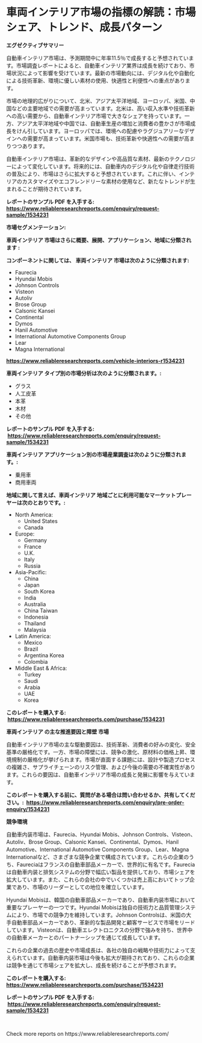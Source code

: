 <p><h1>車両インテリア市場の指標の解読：市場シェア、トレンド、成長パターン</h1></p><p><strong>エグゼクティブサマリー</strong></p>
<p><p>自動車インテリア市場は、予測期間中に年率11.5％で成長すると予想されています。市場調査レポートによると、自動車インテリア業界は成長を続けており、市場状況によって影響を受けています。最新の市場動向には、デジタル化や自動化による技術革新、環境に優しい素材の使用、快適性と利便性への重点があります。</p><p>市場の地理的広がりについて、北米、アジア太平洋地域、ヨーロッパ、米国、中国などの主要地域での需要が高まっています。北米は、高い収入水準や技術革新への高い需要から、自動車インテリア市場で大きなシェアを持っています。一方、アジア太平洋地域や中国では、自動車生産の増加と消費者の豊かさが市場成長をけん引しています。ヨーロッパでは、環境への配慮やラグジュアリーなデザインへの需要が高まっています。米国市場も、技術革新や快適性への需要が高まりつつあります。</p><p>自動車インテリア市場は、革新的なデザインや高品質な素材、最新のテクノロジーによって変化しています。将来的には、自動車内のデジタル化や自律走行技術の普及により、市場はさらに拡大すると予想されています。これに伴い、インテリアのカスタマイズやエコフレンドリーな素材の使用など、新たなトレンドが生まれることが期待されています。</p></p>
<p><strong>レポートのサンプル PDF を入手する: <a href="https://www.reliableresearchreports.com/enquiry/request-sample/1534231">https://www.reliableresearchreports.com/enquiry/request-sample/1534231</a></strong></p>
<p><strong>市場セグメンテーション:</strong></p>
<p><strong> 車両インテリア 市場はさらに概要、展開、アプリケーション、地域に分類されます :</strong></p>
<p><strong>コンポーネントに関しては、 車両インテリア 市場は次のように分類されます: &nbsp;</strong></p>
<p><ul><li>Faurecia</li><li>Hyundai Mobis</li><li>Johnson Controls</li><li>Visteon</li><li>Autoliv</li><li>Brose Group</li><li>Calsonic Kansei</li><li>Continental</li><li>Dymos</li><li>Hanil Automotive</li><li>International Automotive Components Group</li><li>Lear</li><li>Magna International</li></ul></p>
<p><strong><a href="https://www.reliableresearchreports.com/vehicle-interiors-r1534231">https://www.reliableresearchreports.com/vehicle-interiors-r1534231</a></strong></p>
<p><strong> 車両インテリア タイプ別の市場分析は次のように分類されます。:</strong></p>
<p><ul><li>グラス</li><li>人工皮革</li><li>本革</li><li>木材</li><li>その他</li></ul></p>
<p><strong>レポートのサンプル PDF を入手する: &nbsp;<a href="https://www.reliableresearchreports.com/enquiry/request-sample/1534231">https://www.reliableresearchreports.com/enquiry/request-sample/1534231</a></strong></p>
<p><strong> 車両インテリア アプリケーション別の市場産業調査は次のように分類されます。:</strong></p>
<p><ul><li>乗用車</li><li>商用車両</li></ul></p>
<p><strong>地域に関して言えば、車両インテリア 地域ごとに利用可能なマーケットプレーヤーは次のとおりです。:</strong></p>
<p><ul>
    <li>
        North America:
        <ul>
            <li>United States</li>
            <li>Canada</li>
        </ul>
    </li>
    <li>
        Europe:
        <ul>
            <li>Germany</li>
            <li>France</li>
            <li>U.K.</li>
            <li>Italy</li>
            <li>Russia</li>
        </ul>
    </li>
    <li>
        Asia-Pacific:
        <ul>
            <li>China</li>
            <li>Japan</li>
            <li>South Korea</li>
            <li>India</li>
            <li>Australia</li>
            <li>China Taiwan</li>
            <li>Indonesia</li>
            <li>Thailand</li>
            <li>Malaysia</li>
        </ul>
    </li>
    <li>
        Latin America:
        <ul>
            <li>Mexico</li>
            <li>Brazil</li>
            <li>Argentina Korea</li>
            <li>Colombia</li>
        </ul>
    </li>
    <li>
        Middle East & Africa:
        <ul>
            <li>Turkey</li>
            <li>Saudi</li>
            <li>Arabia</li>
            <li>UAE</li>
            <li>Korea</li>
        </ul>
    </li>
    </ul></p>
<p><strong>このレポートを購入する: &nbsp;<a href="https://www.reliableresearchreports.com/purchase/1534231">https://www.reliableresearchreports.com/purchase/1534231</a></strong></p>
<p><strong>車両インテリア の主な推進要因と障壁 市場</strong></p>
<p><p>自動車インテリア市場の主な駆動要因は、技術革新、消費者の好みの変化、安全基準の厳格化です。一方、市場の障壁には、競争の激化、原材料の価格上昇、環境規制の厳格化が挙げられます。市場が直面する課題には、設計や製造プロセスの複雑さ、サプライチェーンのリスク管理、および今後の需要の不確実性があります。これらの要因は、自動車インテリア市場の成長と発展に影響を与えています。</p></p>
<p><strong>このレポートを購入する前に、質問がある場合は問い合わせるか、共有してください。:&nbsp; <a href="https://www.reliableresearchreports.com/enquiry/pre-order-enquiry/1534231">https://www.reliableresearchreports.com/enquiry/pre-order-enquiry/1534231</a></strong></p>
<p><strong>競争環境</strong></p>
<p><p>自動車内装市場は、Faurecia、Hyundai Mobis、Johnson Controls、Visteon、Autoliv、Brose Group、Calsonic Kansei、Continental、Dymos、Hanil Automotive、International Automotive Components Group、Lear、Magna Internationalなど、さまざまな競争企業で構成されています。これらの企業のうち、Faureciaはフランスの自動車部品メーカーで、世界的に有名です。Faureciaは自動車内装と排気システムの分野で幅広い製品を提供しており、市場シェアを拡大しています。また、これらの会社の中でいくつかは売上高においてトップ企業であり、市場のリーダーとしての地位を確立しています。</p><p>Hyundai Mobisは、韓国の自動車部品メーカーであり、自動車内装市場において重要なプレーヤーの一つです。Hyundai Mobisは独自の技術力と品質管理システムにより、市場での競争力を維持しています。Johnson Controlsは、米国の大手自動車部品メーカーであり、革新的な製品開発と顧客サービスで市場をリードしています。Visteonは、自動車エレクトロニクスの分野で強みを持ち、世界中の自動車メーカーとのパートナーシップを通じて成長しています。</p><p>これらの企業の過去の歴史や市場成長は、各社の独自の戦略や技術力によって支えられています。自動車内装市場は今後も拡大が期待されており、これらの企業は競争を通じて市場シェアを拡大し、成長を続けることが予想されます。</p></p>
<p><strong>このレポートを購入する: &nbsp; <a href="https://www.reliableresearchreports.com/purchase/1534231">https://www.reliableresearchreports.com/purchase/1534231</a></strong></p>
<p><strong>レポートのサンプル PDF を入手する: &nbsp;<a href="https://www.reliableresearchreports.com/enquiry/request-sample/1534231">https://www.reliableresearchreports.com/enquiry/request-sample/1534231</a></strong><strong></strong></p>
<p>&nbsp;</p>
<p>Check more reports on https://www.reliableresearchreports.com/</p>